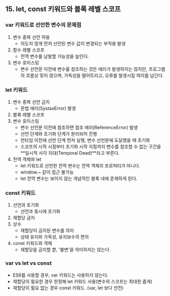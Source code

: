 ## 15. let, const 키워드와 블록 레벨 스코프

### var 키워드로 선언한 변수의 문제점
1. 변수 중복 선언 허용
	- 의도치 않게 먼저 선언된 변수 값이 변경되는 부작용 발생
2. 함수 레벨 스코프
	- 전역 변수를 남발할 가능성을 높인다.
3. 변수 호이스팅
	- 변수 선언문 이전에 변수를 참조하는 것은 에러가 발생하지는 않지만, 프로그램의 흐름상 맞지 않으며, 가독성을 떨어트리고, 오류를 발생시킬 여지를 남긴다.

### let 키워드
1. 변수 중복 선언 금지
	- 문법 에러(SystaxError) 발생
2. 블록 레벨 스코프
3. 변수 호이스팅
	- 변수 선언문 이전에 참조하면 참조 에러(ReferenceError) 발생
	- 선언 단계와 초기화 단계가 분리되어 진행
	- 런타임 이전에 선언 단계 먼저 실행, 변수 선언문에 도달했을 때 초기화
	- 스코프의 시작 시점부터 초기화 시작 지점까지 변수를 참조할 수 없는 구간을 **일시적 사각 지대(Temporal Dead)**라고 부른다.
4. 전역 객체와 let
	- let 키워드로 선언한 전역 변수는 전역 객체의 프로퍼티가 아니다.
	- window.~ 같이 접근 불가능
	- let 전역 변수는 보이지 않는 개념적인 블록 내에 존재하게 된다.

### const 키워드
1. 선언과 초기화
	- 선언과 동시에 초기화
2. 재할당 금지
3. 상수
	- 재할당이 금지된 변수를 의미
	- 상태 유지와 가독성, 유지보수의 편의
4. const 키워드와 객체
	- 재할당을 금지할 뿐, '불변'을 의미하지는 않는다.

### var vs let vs const
- ES6를 사용할 경우, var 키워드는 사용하지 않는다.
- 재할당이 필요한 경우 한정해 let 키워드 사용(변수의 스코프는 최대한 좁게)
- 재할당이 필요 없는 경우 const 키워드. (var, let 보다 안전)


